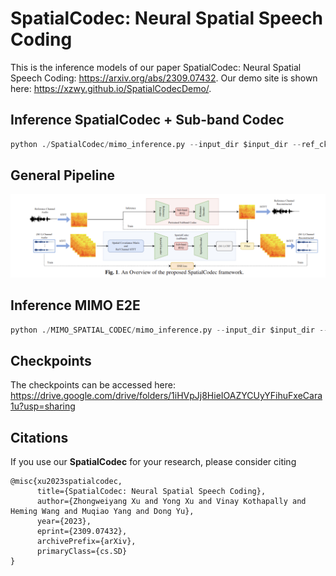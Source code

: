 # SpatialCodec: Neural Spatial Speech Coding
This is the inference models of our paper SpatialCodec: Neural Spatial Speech Coding: https://arxiv.org/abs/2309.07432. Our demo site is shown here: https://xzwy.github.io/SpatialCodecDemo/.

##  Inference SpatialCodec + Sub-band Codec
```python 
python ./SpatialCodec/mimo_inference.py --input_dir $input_dir --ref_ckpt_dir $ref_ckpt_dir --spatial_ckpt_dir $spatial_ckpt_dir --output_dir $output_dir
```

## General Pipeline
<p align="center">
<img src="general_pipeline.png"/>
</p> 

##  Inference MIMO E2E
```python
python ./MIMO_SPATIAL_CODEC/mimo_inference.py --input_dir $input_dir --ckpt_dir $ckpt_dir --output_dir $output_dir
```

## Checkpoints
The checkpoints can be accessed here: https://drive.google.com/drive/folders/1iHVpJj8HieIOAZYCUyYFihuFxeCara1u?usp=sharing


## Citations
If you use our **SpatialCodec** for your research, please consider citing

```
@misc{xu2023spatialcodec,
      title={SpatialCodec: Neural Spatial Speech Coding}, 
      author={Zhongweiyang Xu and Yong Xu and Vinay Kothapally and Heming Wang and Muqiao Yang and Dong Yu},
      year={2023},
      eprint={2309.07432},
      archivePrefix={arXiv},
      primaryClass={cs.SD}
}
```